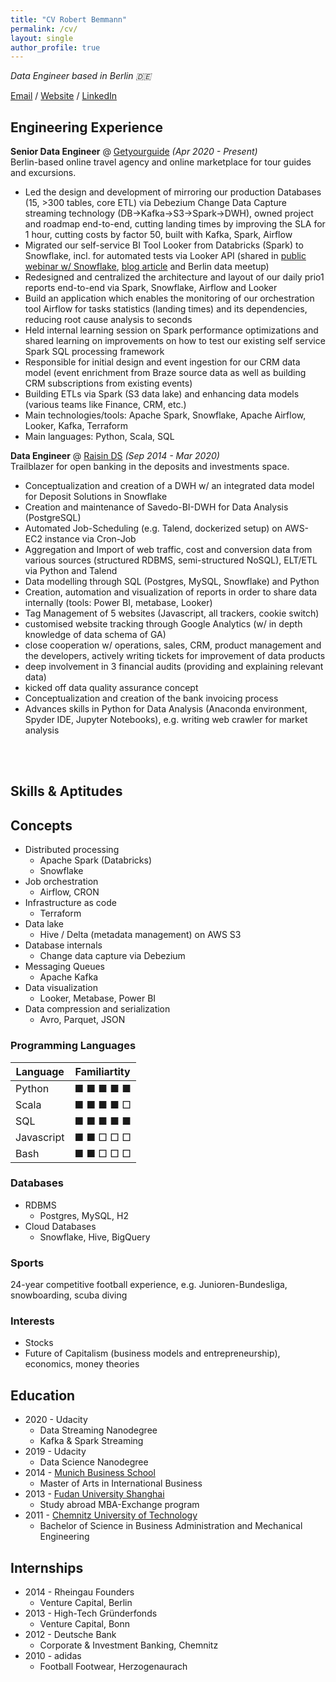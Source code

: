 ```yaml
---
title: "CV Robert Bemmann"
permalink: /cv/
layout: single
author_profile: true
---
```


_Data Engineer based in Berlin 🇩🇪_ <br>

[Email](mailto:bemmann.data@gmail.com) / [Website](https://robertbemmann.github.io/pensieve/) / [LinkedIn](https://www.linkedin.com/in/robert-bemmann/)

## Engineering Experience

**Senior Data Engineer** @ [Getyourguide](https://www.getyourguide.com/) _(Apr 2020 - Present)_ <br>
Berlin-based online travel agency and online marketplace for tour guides and excursions.
  - Led the design and development of mirroring our production Databases (15, >300 tables, core ETL) via Debezium Change Data Capture streaming technology (DB->Kafka->S3->Spark->DWH), owned project and roadmap end-to-end, cutting landing times by improving the SLA for 1 hour, cutting costs by factor 50, built with Kafka, Spark, Airflow
  - Migrated our self-service BI Tool Looker from Databricks (Spark) to Snowflake, incl. for automated tests via Looker API (shared in [public webinar w/ Snowflake](https://resources.snowflake.com/customer-stories/getyourguide-turning-travel-dreams-into-reality-with-snowflake), [blog article](https://medium.com/tech-getyourguide/migrating-our-self-service-bi-tool-looker-from-hive-apache-spark-to-snowflake-492441bca934) and Berlin data meetup)
  - Redesigned and centralized the architecture and layout of our daily prio1 reports end-to-end via Spark, Snowflake, Airflow and Looker
  - Build an application which enables the monitoring of our orchestration tool Airflow for tasks statistics (landing times) and its dependencies, reducing root cause analysis to seconds
  - Held internal learning session on Spark performance optimizations and shared learning on improvements on how to test our existing self service Spark SQL processing framework
  - Responsible for initial design and event ingestion for our CRM data model (event enrichment from Braze source data as well as building CRM subscriptions from existing events)
  - Building ETLs via Spark (S3 data lake) and enhancing data models (various teams like Finance, CRM, etc.)
  - Main technologies/tools: Apache Spark, Snowflake, Apache Airflow, Looker, Kafka, Terraform
  - Main languages: Python, Scala, SQL

**Data Engineer** @ [Raisin DS](https://www.raisin.com/en/about-raisin/) _(Sep 2014 - Mar 2020)_ <br>
Trailblazer for open banking in the deposits and investments space.
  - Conceptualization and creation of a DWH w/ an integrated data model for Deposit Solutions in Snowflake
  - Creation and maintenance of Savedo-BI-DWH for Data Analysis (PostgreSQL)
  - Automated Job-Scheduling (e.g. Talend, dockerized setup) on AWS-EC2 instance via Cron-Job
  - Aggregation and Import of web traffic, cost and conversion data from various sources (structured RDBMS, semi-structured NoSQL), ELT/ETL via Python and Talend
  - Data modelling through SQL (Postgres, MySQL, Snowflake) and Python
  - Creation, automation and visualization of reports in order to share data internally (tools: Power BI, metabase, Looker)
  - Tag Management of 5 websites (Javascript, all trackers, cookie switch)
  - customised website tracking through Google Analytics (w/ in depth knowledge of data schema of GA)
  - close cooperation w/ operations, sales, CRM, product management and the developers, actively writing tickets for improvement of data products
  - deep involvement in 3 financial audits (providing and explaining relevant data)
  - kicked off data quality assurance concept
  - Conceptualization and creation of the bank invoicing process
  - Advances skills in Python for Data Analysis (Anaconda environment, Spyder IDE, Jupyter Notebooks), e.g. writing web crawler for market analysis

<br><br>

## Skills & Aptitudes
## Concepts
* Distributed processing
  * Apache Spark (Databricks)
  * Snowflake
* Job orchestration
  * Airflow, CRON
* Infrastructure as code
  * Terraform
* Data lake 
  * Hive / Delta (metadata management) on AWS S3
* Database internals
  * Change data capture via Debezium
* Messaging Queues
  * Apache Kafka
* Data visualization
  * Looker, Metabase, Power BI
* Data compression and serialization
  * Avro, Parquet, JSON

### Programming Languages

| Language    | Familiartity  |
|-------------|---------------|
| Python      | ■ ■ ■ ■ ■     |
| Scala       | ■ ■ ■ ■ □     |
| SQL         | ■ ■ ■ ■ ■     |
| Javascript  | ■ ■ □ □ □     |
| Bash        | ■ ■ □ □ □     |

### Databases
* RDBMS
  * Postgres, MySQL, H2
* Cloud Databases 
  * Snowflake, Hive, BigQuery

### Sports
24-year competitive football experience, e.g. Junioren-Bundesliga, snowboarding, scuba diving

### Interests
* Stocks
* Future of Capitalism (business models and entrepreneurship), economics, money theories

## Education
* 2020 - Udacity
  * Data Streaming Nanodegree
  * Kafka & Spark Streaming
* 2019 - Udacity
  * Data Science Nanodegree
* 2014 - [Munich Business School](https://www.munich-business-school.de/)
  * Master of Arts in International Business
* 2013 - [Fudan University Shanghai](https://www.fudan.edu.cn/en/)
  * Study abroad MBA-Exchange program 
* 2011 - [Chemnitz University of Technology](https://www.tu-chemnitz.de/index.html)
  * Bachelor of Science in Business Administration and Mechanical Engineering


## Internships
* 2014 - Rheingau Founders
  * Venture Capital, Berlin
* 2013 - High-Tech Gründerfonds
  * Venture Capital, Bonn
* 2012 - Deutsche Bank
  * Corporate & Investment Banking, Chemnitz
* 2010 - adidas 
  * Football Footwear, Herzogenaurach
